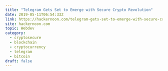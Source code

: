 ```yaml
---
title: "Telegram Gets Set to Emerge with Secure Crypto Revolution"
date: 2019-05-11T06:54:33Z
link: https://hackernoon.com/telegram-gets-set-to-emerge-with-secure-crypto-revolution-e38ae9213292?source=rss----3a8144eabfe3---4&utm_medium=RSS&utm_source=hune
site: hackernoon.com
topic: Webdev
category:
  - cryptosecure
  - blockchain
  - cryptocurrency
  - telegram
  - bitcoin
draft: false
---
```

